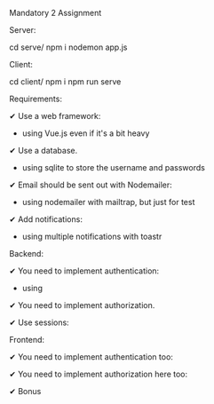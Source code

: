Mandatory 2 Assignment

Server:

cd serve/
npm i
nodemon app.js

Client:

cd client/
npm i
npm run serve


Requirements:

 ✔ Use a web framework:
- using Vue.js even if it's a bit heavy

 ✔ Use a database.
- using sqlite to store the username and passwords

✔ Email should be sent out with Nodemailer:
- using nodemailer with mailtrap, but just for test

✔ Add notifications:
- using multiple notifications with toastr

Backend:

✔ You need to implement authentication:
- using 

✔ You need to implement authorization.

✔ Use sessions:

Frontend:

✔ You need to implement authentication too:

✔ You need to implement authorization here too:

✔ Bonus


